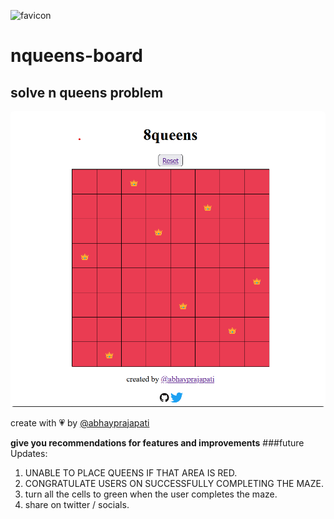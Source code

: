 ![favicon](./assets/favicon.ico)
# nqueens-board
## solve n queens problem
<img src="./assets/maze.png" alt="maze"
style="border-radius: 5px;"/>

create with 💗 by [@abhayprajapati](https://twitter.com/abhayprajapati_)

**give you recommendations for features and improvements**
###future Updates:
1. UNABLE TO PLACE QUEENS IF THAT AREA IS RED.
2. CONGRATULATE USERS ON SUCCESSFULLY COMPLETING THE MAZE.
3. turn all the cells to green when the user completes the maze.
4. share on twitter / socials.